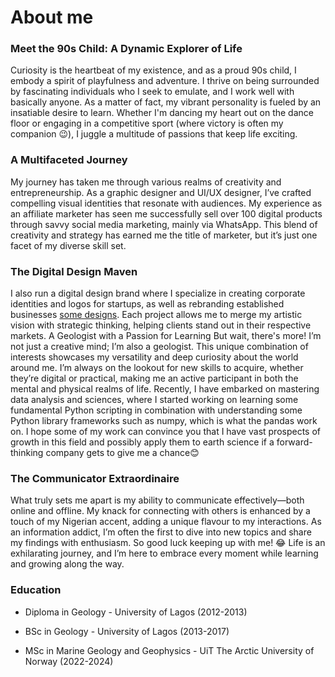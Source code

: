 # About me
### Meet the 90s Child: A Dynamic Explorer of Life
Curiosity is the heartbeat of my existence, and as a proud 90s child, I embody a spirit of playfulness and adventure. I thrive on being surrounded by fascinating individuals who I seek to emulate, and I work well with basically anyone. As a matter of fact, my vibrant personality is fueled by an insatiable desire to learn. Whether I'm dancing my heart out on the dance floor or engaging in a competitive sport (where victory is often my companion 😉), I juggle a multitude of passions that keep life exciting.
### A Multifaceted Journey
My journey has taken me through various realms of creativity and entrepreneurship. As a graphic designer and UI/UX designer, I’ve crafted compelling visual identities that resonate with audiences. My experience as an affiliate marketer has seen me successfully sell over 100 digital products through savvy social media marketing, mainly via WhatsApp. This blend of creativity and strategy has earned me the title of marketer, but it’s just one facet of my diverse skill set.
### The Digital Design Maven
I also run a digital design brand where I specialize in creating corporate identities and logos for startups, as well as rebranding established businesses [some designs](https://www.instagram.com/mayor.designs/). Each project allows me to merge my artistic vision with strategic thinking, helping clients stand out in their respective markets.
A Geologist with a Passion for Learning
But wait, there's more! I’m not just a creative mind; I’m also a geologist. This unique combination of interests showcases my versatility and deep curiosity about the world around me. I’m always on the lookout for new skills to acquire, whether they’re digital or practical, making me an active participant in both the mental and physical realms of life. Recently, I have embarked on mastering data analysis and sciences, where I started working on learning some fundamental Python scripting in combination with understanding some Python library frameworks such as numpy, which is what the pandas work on. I hope some of my work can convince you that I have vast prospects of growth in this field and possibly apply them to earth science if a forward-thinking company gets to give me a chance😊 
### The Communicator Extraordinaire
What truly sets me apart is my ability to communicate effectively—both online and offline. My knack for connecting with others is enhanced by a touch of my Nigerian accent, adding a unique flavour to my interactions. As an information addict, I’m often the first to dive into new topics and share my findings with enthusiasm.
So good luck keeping up with me! 😂 Life is an exhilarating journey, and I’m here to embrace every moment while learning and growing along the way.



### Education
- Diploma in Geology - University of Lagos (2012-2013)
  
- BSc in Geology - University of Lagos  (2013-2017)

- MSc in Marine Geology and Geophysics - UiT The Arctic University of Norway (2022-2024)



